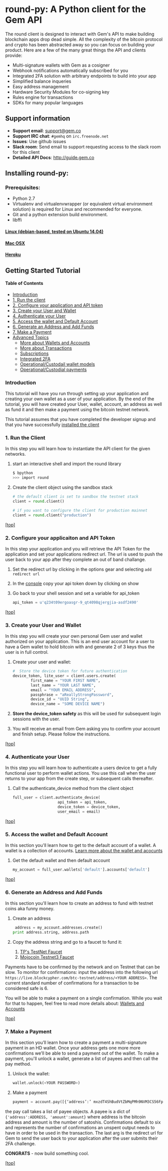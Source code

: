 # round-py: A Python client for the Gem API
The round client is designed to interact with Gem's API to make building blockchain apps drop dead simple.  All the complexity of the bitcoin protocol and crypto has been abstracted away so you can focus on building your product.  Here are a few of the many great things the API and clients provide:

* Multi-signature wallets with Gem as a cosigner
* Webhook notifications automatically subscribed for you
* Integrated 2FA solution with arbitrary endpoints to build into your app
* Simplified balance inqueries
* Easy address management
* Hardware Security Modules for co-signing key
* Rules engine for transactions
* SDKs for many popular languages

## Support information
* __Support email__: [support@gem.co](mailto:support@gem.co)
* __Support IRC chat__: `#gemhq` on `irc.freenode.net`
* __Issues__:  Use github issues
* __Slack room__:  Send email to support requesting access to the slack room for this client
* __Detailed API Docs__:  http://guide.gem.co

## Installing round-py:
### Prerequisites:
* Python 2.7
* Virtualenv and virtualenvwrapper (or equivalent virtual environment solution) is required for Linux and recommended for everyone.
* Git and a python extension build environment.
* libffi

#### [Linux (debian-based, tested on Ubuntu 14.04)](docs/install.md#linux-debian-based-tested-on-ubuntu-1404)
#### [Mac OSX](docs/install.md#mac-osx)
#### [Heroku](docs/install.md#heroku)

## Getting Started Tutorial
#### Table of Contents
* [Introduction](README.md#Introduction)
* [1. Run the client](README.md#1-run-the-client)
* [2. Configure your application and API token](README.md#2-configure-your-applicaiton-and-api-token)
* [3. Create your User and Wallet](README.md#3-create-your-user-and-wallet)
* [4. Authenticate your User](README.md#4-authenticate-your-user)
* [5. Access the wallet and Default Account](README.md#5-access-the-wallet-and-default-account)
* [6. Generate an Address and Add Funds](README.md#6-generate-an-address-and-add-funds)
* [7. Make a Payment](README.md#7-make-a-payment)
* [Advanced Topics](docs/advanced.md)
	* [More about Wallets and Accounts](docs/advanced.md#wallets-and-accounts)
	* [More about Transactions](docs/advanced.md#transactions-and-payments)
	* [Subscriptions](docs/advanced.md#subscriptions)
	* [Integrated 2FA](docs/advanced.md#integrated-2fa)
	* [Operational/Custodail wallet models](docs/advanced.md#operationalcustodial-wallets)
	* [Operational/Custodial payments](docs/advanced.md#payments)

### Introduction
This tutorial will have you run through setting up your application and creating your own wallet as a user of your application.  By the end of the tutorial, you will have created your User, wallet, account, an address as well as fund it and then make a payment using the bitcoin testnet network.

This tutorial assumes that you have completed the developer signup and that you have successfully [installed the client](docs/install.md)

### 1. Run the Client
In this step you will learn how to instantiate the API client for the given networks.

1. start an interactive shell and import the round library

	```bash
	$ bpython
	>>> import round
	```

1. Create the client object using the sandbox stack

	```python
	# the default client is set to sandbox the testnet stack
	client = round.client()

	# if you want to configure the client for production mainnet
	client = round.client("production")
	```

[[top]](README.md#getting-started-tutorial)

### 2. Configure your applicaiton and API Token
In this step your application and you will retrieve the API Token for the application and set your applications redirect url.  The url is used to push the user back to your app after they complete an out of band challange.

1. Set the redirect url by clicking in the options gear and selecting `add redirect url`

1. In the [console](https://my.gem.co) copy your api token down by clicking on show

1. Go back to your shell session and set a variable for api_token

	```python
	api_token = u'q234t09ergoasgr-9_qt4098qjergjia-asdf2490'
	```

[[top]](README.md#getting-started-tutorial)

### 3. Create your User and Wallet
In this step you will create your own personal Gem user and wallet authorized on your application.  This is an end user account for a user to have a Gem wallet to hold bitcoin with and generate 2 of 3 keys thus the user is in full control.

1. Create your user and wallet:

	```python
	#  Store the device token for future authentication
	device_token, lite_user = client.users.create(
			first_name = "YOUR FIRST NAME",
			last_name = "YOUR LAST NAME",
			email = "YOUR EMAIL ADDRESS",
			passphrase = "aReallyStrongPassword",
			device_id = "UUID String",
			device_name = "SOME DEVICE NAME")
	```
1. **Store the device_token safety** as this will be used for subsequent login sessions with the user.
1. You will receive an email from Gem asking you to confirm your account and finish setup.  Please follow the instructions.

[[top]](README.md#getting-started-tutorial)

### 4. Authenticate your User
In this step you will learn how to authenticate a users device to get a fully functional user to perform wallet actions.  You use this call when the user returns to your app from the create step, or subsequent calls thereafter.

1. Call the authenticate_device method from the client object

	```python
	full_user = client.authenticate_device(
						api_token = api_token,
						device_token = device_token,
						user_email = email)
	```

[[top]](README.md#getting-started-tutorial)

### 5. Access the wallet and Default Account
In this section you'll learn how to get to the default account of a wallet.  A wallet is a collection of accounts.  [Learn more about the wallet and acocunts]([docs/wallet-and-account-details.md)

1. Get the default wallet and then default account

	```python
	my_account = full_user.wallets['default'].accounts['default']
	```

[[top]](README.md#getting-started-tutorial)

### 6. Generate an Address and Add Funds
In this section you'll learn how to create an address to fund with testnet coins aka funny money.

1. Create an address

	```python
	 address = my_account.addresses.create()
	print address.string, address.path
	```
1. Copy the address string and go to a faucet to fund it:
	1. [TP's TestNet Faucet](https://tpfaucet.appspot.com/)
	1. [Mojocoin Testnet3 Faucet](http://faucet.xeno-genesis.com/)

Payments have to be confirmed by the network and on Testnet that can be slow.  To monitor for confirmations: input the address into the following url `https://live.blockcypher.com/btc-testnet/address/<YOUR ADDRESS>`.  The current standard number of confirmations for a transaction to be considered safe is 6.

You will be able to make a payment on a single confirmation.  While you wait for that to happen, feel free to read more details about:
[Wallets and Accounts](docs/Advanced-Topics.md#More-About-Wallets-and-Accounts)

[[top]](README.md#getting-started-tutorial)

### 7. Make a Payment
In this section you’ll learn how to create a payment a multi-signature payment in an HD wallet.  Once your address gets one more more confirmations we’ll be able to send a payment out of the wallet.  To make a payment, you'll unlock a wallet, generate a list of payees and then call the pay method.

1. Unlock the wallet:

	```python
	wallet.unlock(<YOUR PASSWORD>)
	```
1. Make a payment

	```python
	payment = account.pay([{‘address’:’ mxzdT4ShBudVtZbMqPMh9NVM3CS56Fp11s’, ‘amount’:25000}],confirmations = 1, ‘https://my.mobileapp.com')
	```

the pay call takes a list of payee objects.  A payee is a dict of `{'address':ADDRESS, 'amount':amount}` where address is the bitcoin address and amount is the number of satoshis.  Confirmations default to six and represents the number of confirmations an unspent output needs to have in order to be used in the transaction.  The last arg is the redirect url for Gem to send the user back to your application after the user submits their 2FA challenge.

**CONGRATS** - now build something cool.

[[top]](README.md#getting-started-tutorial)
